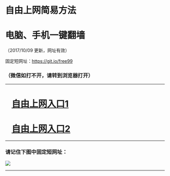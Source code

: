 ﻿# 自由上网简易方法

# 电脑、手机一键翻墙

（2017/10/09 更新，网址有效）

固定短网址：https://git.io/free99

### （微信如打不开，请转到浏览器打开）


***





# &nbsp;&nbsp; <a href="http://ft2461523095.fwq-tz-1001.info/fwqtz01.html?t=100900123701 " target="_blank">自由上网入口1</a>
# &nbsp;&nbsp; <a href="http://ft1627411879.fwq-tz-1002.info/fwqtz02.html?t=10090011051 " target="_blank">自由上网入口2</a>
***

### 请记住下图中固定短网址：

<img src="https://s3-us-west-2.amazonaws.com/fwq-1001/yjfq-20170905okok.png" /> 


***

